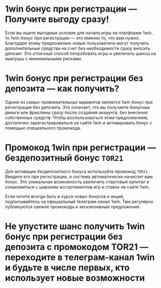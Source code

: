 # 1win бонус при регистрации — Получите выгоду сразу!

Если вы ищете выгодные условия для начала игры на платформе 1win, то 1win бонус при регистрации — это именно то, что вам нужно. Благодаря этому предложению новые пользователи могут получить дополнительные средства на счет без необходимости сразу вносить депозит. Это отличный способ попробовать игры и увеличить шансы на выигрыш с минимальными рисками.
# 1win бонус при регистрации без депозита — как получить?

Одним из самых привлекательных вариантов является 1win бонус при регистрации без депозита. Это означает, что вы получаете бонусные деньги или фриспины сразу после создания аккаунта, без внесения собственных средств. Чтобы воспользоваться этим предложением, достаточно зарегистрироваться на сайте 1win и активировать бонус с помощью специального промокода.
# Промокод 1win при регистрации — бездепозитный бонус ```TOR21```

Для активации бездепозитного бонуса используйте промокод ```TOR21```. Введите его при регистрации, и система автоматически начислит вам бонус. Это уникальная возможность увеличить стартовый капитал и ознакомиться с широким ассортиментом игр и ставок на сайте 1win.

Если хотите всегда быть в курсе новых бонусов и акций, подписывайтесь на официальный телеграм-канал 1win. Там регулярно публикуются свежие промокоды и эксклюзивные предложения.

# Не упустите шанс получить 1win бонус при регистрации без депозита с промокодом TOR21 — переходите в телеграм-канал 1win и будьте в числе первых, кто использует новые возможности
